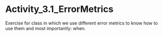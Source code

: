 # Activity_3.1_ErrorMetrics
Exercise for class in which we use different error metrics to know how to use them and most importantly: when.
